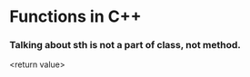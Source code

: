  # Functions in C++  
### Talking about sth **is not** a part of class, not method.  

\<return value> 